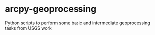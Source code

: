 # arcpy-geoprocessing
Python scripts to perform some basic and intermediate geoprocessing tasks from USGS work
